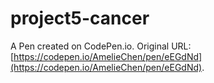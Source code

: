 # project5-cancer

A Pen created on CodePen.io. Original URL: [https://codepen.io/AmelieChen/pen/eEGdNd](https://codepen.io/AmelieChen/pen/eEGdNd).

